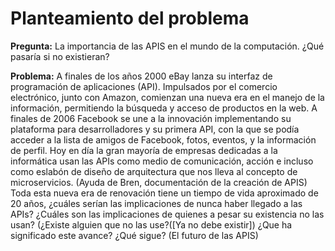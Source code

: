 # Planteamiento del problema

**Pregunta:** La importancia de las APIS en el mundo de la computación. ¿Qué pasaría si no existieran?

**Problema:** A finales de los años 2000 eBay lanza su interfaz de programación de aplicaciones (API). Impulsados por el comercio electrónico, junto con Amazon, comienzan una nueva era en el manejo de la información, permitiendo la búsqueda y acceso de productos en la web. A finales de 2006 Facebook se une a la innovación implementando su plataforma para desarrolladores y su primera API, con la que se podía acceder a la lista de amigos de Facebook, fotos, eventos, y la información de perfil. Hoy en día la gran mayoría de empresas dedicadas a la informática usan las APIs como medio de comunicación, acción e incluso como eslabón de diseño de arquitectura que nos lleva al concepto de microservicios. (Ayuda de Bren, documentación de la creación de APIS) Toda esta nueva era de renovación tiene un tiempo de vida aproximado de 20 años, ¿cuáles serían las implicaciones de nunca haber llegado a las APIs? ¿Cuáles son las implicaciones de quienes a pesar su existencia no las usan? (¿Existe alguien que no las use?([Ya no debe existir]) ¿Que ha significado este avance? ¿Qué sigue? (El futuro de las APIS)
